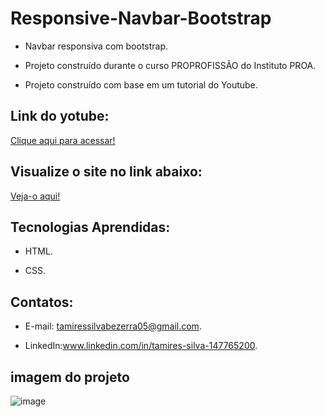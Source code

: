 # Responsive-Navbar-Bootstrap

 - Navbar responsiva com bootstrap.
  
 - Projeto construído durante o curso PROPROFISSÃO do Instituto PROA.

 - Projeto construído com base em um tutorial do Youtube.
   
## Link do yotube:

[ Clique aqui para acessar!](https://www.youtube.com/watch?v=Vpgpt9jhJDI)


 ## Visualize o site no link abaixo:
 [Veja-o aqui!](https://responsive-navbar-bootstrap-cyan.vercel.app/)
   
   
   
## Tecnologias Aprendidas:
 - HTML.
   
 - CSS.

## Contatos:
 - E-mail: tamiressilvabezerra05@gmail.com.
   
 - LinkedIn:www.linkedin.com/in/tamires-silva-147765200.

    
    
## imagem do projeto

![image](https://github.com/tamiressil/Responsive-Navbar-Bootstrap/assets/163886976/5f492f7f-b81f-45f8-8d71-4aa8421981e6)






